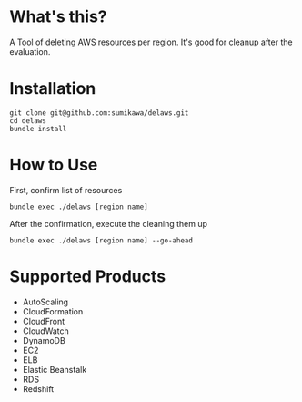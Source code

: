 What's this?
================

A Tool of deleting AWS resources per region.  It's good for cleanup after the evaluation.

Installation
================

    git clone git@github.com:sumikawa/delaws.git
    cd delaws
    bundle install

How to Use
==============

First, confirm list of resources

    bundle exec ./delaws [region name]

After the confirmation, execute the cleaning them up

    bundle exec ./delaws [region name] --go-ahead

Supported Products
========================

- AutoScaling
- CloudFormation
- CloudFront
- CloudWatch
- DynamoDB
- EC2
- ELB
- Elastic Beanstalk
- RDS
- Redshift
